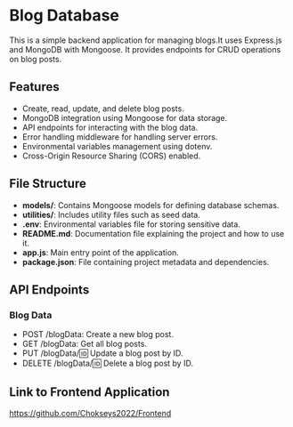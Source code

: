 # Blog Database

This is a simple backend application for managing blogs.It uses Express.js and MongoDB with Mongoose. It provides endpoints for CRUD operations on blog posts.

## Features

- Create, read, update, and delete blog posts.
- MongoDB integration using Mongoose for data storage.
- API endpoints for interacting with the blog data.
- Error handling middleware for handling server errors.
- Environmental variables management using dotenv.
- Cross-Origin Resource Sharing (CORS) enabled.

## File Structure
- **models/**: Contains Mongoose models for defining database schemas.
- **utilities/**: Includes utility files such as seed data.
- **.env**: Environmental variables file for storing sensitive data.
- **README.md**: Documentation file explaining the project and how to use it.
- **app.js**: Main entry point of the application.
- **package.json**: File containing project metadata and dependencies.

## API Endpoints
### Blog Data
- POST /blogData: Create a new blog post.
- GET /blogData: Get all blog posts.
- PUT /blogData/:id: Update a blog post by ID.
- DELETE /blogData/:id: Delete a blog post by ID.

## Link to Frontend Application
https://github.com/Chokseys2022/Frontend